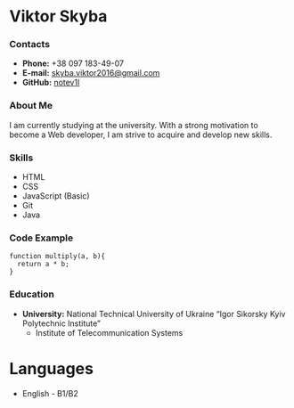 # Viktor Skyba
### Contacts
- **Phone:** +38 097 183-49-07
- **E-mail:** skyba.viktor2016@gmail.com
- **GitHub:** [notev1l](https://github.com/notev1l)   

### About Me
I am currently studying at the university. With a strong motivation to become a Web developer, I am strive to acquire and develop new skills.  
### Skills
- HTML
- CSS
- JavaScript (Basic)
- Git
- Java   

### Code Example
```
function multiply(a, b){
  return a * b;
}
```  
### Education
- **University:** National Technical University of Ukraine “Igor Sikorsky Kyiv Polytechnic Institute”
    - Institute of Telecommunication Systems    

# Languages
- English - B1/B2